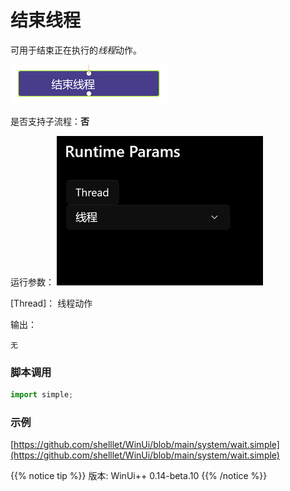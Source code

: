 # 结束线程 
可用于结束正在执行的*线程*动作。

![action](./images/2022-12-24_111314.png ':size=90%')


是否支持子流程：**否**

运行参数：
![action](./images/2022-12-24_111402.png ':size=90%')


[Thread]： 线程动作

输出：

    无


### 脚本调用

```python
import simple;

```

### 示例

[https://github.com/shelllet/WinUi/blob/main/system/wait.simple](https://github.com/shelllet/WinUi/blob/main/system/wait.simple)


{{% notice tip %}}
版本: WinUi++ 0.14-beta.10 
{{% /notice %}}
